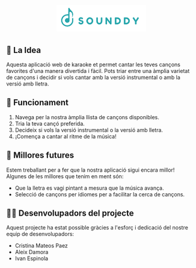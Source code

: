 <h1 align="center"> 
   <img src="./karaoke/public/logoRecortadoPNG.png"> 
</h1>
 
## 🎯 La Idea

Aquesta aplicació web de karaoke et permet cantar les teves cançons favorites d'una manera divertida i fàcil. Pots triar entre una àmplia varietat de cançons i decidir si vols cantar amb la versió instrumental o amb la versió amb lletra.

## 🚀 Funcionament

1. Navega per la nostra àmplia llista de cançons disponibles.
2. Tria la teva cançó preferida.
3. Decideix si vols la versió instrumental o la versió amb lletra.
4. ¡Comença a cantar al ritme de la música!

## 🔮 Millores futures

Estem treballant per a fer que la nostra aplicació sigui encara millor! Algunes de les millores que tenim en ment són:

- Que la lletra es vagi pintant a mesura que la música avança.
- Selecció de cançons per idiomes per a facilitar la cerca de cançons.

## 👨‍💻 Desenvolupadors del projecte

Aquest projecte ha estat possible gràcies a l'esforç i dedicació del nostre equip de desenvolupadors:

- Cristina Mateos Paez
- Aleix Damora
- Ivan Espinola

